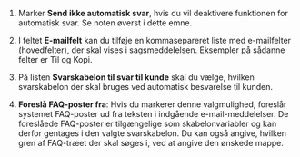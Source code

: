 <!-- markdownlint-disable-file MD041 -->
1. Marker **Send ikke automatisk svar**, hvis du vil deaktivere funktionen for automatisk svar. Se noten øverst i dette emne.

1. I feltet **E-mailfelt** kan du tilføje en kommasepareret liste med e-mailfelter (hovedfelter), der skal vises i sagsmeddelelsen. Eksempler på sådanne felter er Til og Kopi.

1. På listen **Svarskabelon til svar til kunde** skal du vælge, hvilken svarskabelon der skal bruges ved automatisk besvarelse til kunden.

1. **Foreslå FAQ-poster fra**: Hvis du markerer denne valgmulighed, foreslår systemet FAQ-poster ud fra teksten i indgående e-mail-meddelelser. De foreslåede FAQ-poster er tilgængelige som skabelonvariabler og kan derfor gentages i den valgte svarskabelon. Du kan også angive, hvilken gren af FAQ-træet der skal søges i, ved at angive den ønskede mappe.
